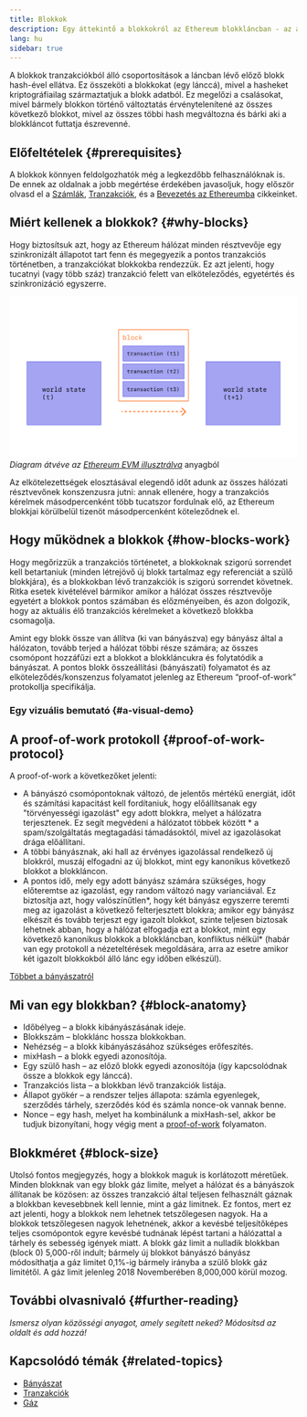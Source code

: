 ```yaml
---
title: Blokkok
description: Egy áttekintő a blokkokról az Ethereum blokkláncban - az adatstruktúrájukról, miért van rájuk szükség és hogyan készülnek.
lang: hu
sidebar: true
---
```


A blokkok tranzakciókból álló csoportosítások a láncban lévő előző blokk hash-ével ellátva. Ez összeköti a blokkokat (egy lánccá), mivel a hasheket kriptográfiailag származtatjuk a blokk adatból. Ez megelőzi a csalásokat, mivel bármely blokkon történő változtatás érvénytelenítené az összes következő blokkot, mivel az összes többi hash megváltozna és bárki aki a blokkláncot futtatja észrevenné.

## Előfeltételek {#prerequisites}

A blokkok könnyen feldolgozhatók még a legkezdőbb felhasználóknak is. De ennek az oldalnak a jobb megértése érdekében javasoljuk, hogy először olvasd el a [Számlák](/developers/docs/accounts/), [Tranzakciók](/developers/docs/transactions/), és a [Bevezetés az Ethereumba](/developers/docs/intro-to-ethereum/) cikkeinket.

<!--The content below was provided by Brian Gu with exception of "what's in a block"-->

## Miért kellenek a blokkok? {#why-blocks}

Hogy biztosítsuk azt, hogy az Ethereum hálózat minden résztvevője egy szinkronizált állapotot tart fenn és megegyezik a pontos tranzakciós történetben, a tranzakciókat blokkokba rendezzük. Ez azt jelenti, hogy tucatnyi (vagy több száz) tranzakció felett van elköteleződés, egyetértés és szinkronizáció egyszerre.

![Egy diagram, mely egy tranzakciót mutat egy blokkban ahogy az állapotot változatja](../../../../../developers/docs/blocks/tx-block.png) _Diagram átvéve az [Ethereum EVM illusztrálva](https://takenobu-hs.github.io/downloads/ethereum_evm_illustrated.pdf)_ anyagból

Az elkötelezettségek elosztásával elegendő időt adunk az összes hálózati résztvevőnek konszenzusra jutni: annak ellenére, hogy a tranzakciós kérelmek másodpercenként több tucatszor fordulnak elő, az Ethereum blokkjai körülbelül tizenöt másodpercenként köteleződnek el.

## Hogy működnek a blokkok {#how-blocks-work}

Hogy megőrizzük a tranzakciós történetet, a blokkoknak szigorú sorrendet kell betartaniuk (minden létrejövő új blokk tartalmaz egy referenciát a szülő blokkjára), és a blokkokban lévő tranzakciók is szigorú sorrendet követnek. Ritka esetek kivételével bármikor amikor a hálózat összes résztvevője egyetért a blokkok pontos számában és előzményeiben, és azon dolgozik, hogy az aktuális élő tranzakciós kérelmeket a következő blokkba csomagolja.

Amint egy blokk össze van állítva (ki van bányászva) egy bányász által a hálózaton, tovább terjed a hálózat többi része számára; az összes csomópont hozzáfűzi ezt a blokkot a blokkláncukra és folytatódik a bányászat. A pontos blokk összeállítási (bányászati) folyamatot és az elköteleződés/konszenzus folyamatot jelenleg az Ethereum “proof-of-work” protokollja specifikálja.

### Egy vizuális bemutató {#a-visual-demo}

<YouTube id="_160oMzblY8" />

## A proof-of-work protokoll {#proof-of-work-protocol}

A proof-of-work a következőket jelenti:

- A bányászó csomópontoknak változó, de jelentős mértékű energiát, időt és számítási kapacitást kell fordítaniuk, hogy előállítsanak egy "törvényességi igazolást" egy adott blokkra, melyet a hálózatra terjesztenek. Ez segít megvédeni a hálózatot többek között \* a spam/szolgáltatás megtagadási támadásoktól, mivel az igazolásokat drága előállítani.
- A többi bányásznak, aki hall az érvényes igazolással rendelkező új blokkról, muszáj elfogadni az új blokkot, mint egy kanonikus következő blokkot a blokkláncon.
- A pontos idő, mely egy adott bányász számára szükséges, hogy előteremtse az igazolást, egy random változó nagy varianciával. Ez biztosítja azt, hogy valószínűtlen*, hogy két bányász egyszerre teremti meg az igazolást a következő felterjesztett blokkra; amikor egy bányász elkészít és tovább terjeszt egy igazolt blokkot, szinte teljesen biztosak lehetnek abban, hogy a hálózat elfogadja ezt a blokkot, mint egy következő kanonikus blokkok a blokkláncban, konfliktus nélkül* (habár van egy protokoll a nézeteltérések megoldására, arra az esetre amikor két igazolt blokkokból álló lánc egy időben elkészül).

[Többet a bányászatról](/developers/docs/consensus-mechanisms/pow/mining/)

## Mi van egy blokkban? {#block-anatomy}

- Időbélyeg – a blokk kibányászásának ideje.
- Blokkszám – blokklánc hossza blokkokban.
- Nehézség – a blokk kibányászásához szükséges erőfeszítés.
- mixHash – a blokk egyedi azonosítója.
- Egy szülő hash – az előző blokk egyedi azonosítója (így kapcsolódnak össze a blokkok egy lánccá).
- Tranzakciós lista – a blokkban lévő tranzakciók listája.
- Állapot gyökér – a rendszer teljes állapota: számla egyenlegek, szerződés tárhely, szerződés kód és számla nonce-ok vannak benne.
- Nonce – egy hash, melyet ha kombinálunk a mixHash-sel, akkor be tudjuk bizonyítani, hogy végig ment a [proof-of-work](/developers/docs/consensus-mechanisms/pow/) folyamaton.

## Blokkméret {#block-size}

Utolsó fontos megjegyzés, hogy a blokkok maguk is korlátozott méretűek. Minden blokknak van egy blokk gáz limite, melyet a hálózat és a bányászok állítanak be közösen: az összes tranzakció által teljesen felhasznált gáznak a blokkban kevesebbnek kell lennie, mint a gáz limitnek. Ez fontos, mert ez azt jelenti, hogy a blokkok nem lehetnek tetszőlegesen nagyok. Ha a blokkok tetszőlegesen nagyok lehetnének, akkor a kevésbé teljesítőképes teljes csomópontok egyre kevésbé tudnának lépést tartani a hálózattal a tárhely és sebesség igények miatt. A blokk gáz limit a nulladik blokkban (block 0) 5,000-ről indult; bármely új blokkot bányászó bányász módosíthatja a gáz limitet 0,1%-ig bármely irányba a szülő blokk gáz limitétől. A gáz limit jelenleg 2018 Novemberében 8,000,000 körül mozog.

## További olvasnivaló {#further-reading}

_Ismersz olyan közösségi anyagot, amely segített neked? Módosítsd az oldalt és add hozzá!_

## Kapcsolódó témák {#related-topics}

- [Bányászat](/developers/docs/consensus-mechanisms/pow/mining/)
- [Tranzakciók](/developers/docs/transactions/)
- [Gáz](/developers/docs/gas/)
